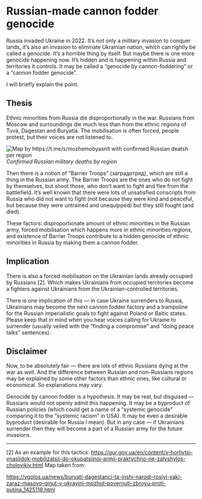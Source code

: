 # Russian-made cannon fodder genocide

Russia invaded Ukraine in 2022. 
It’s not only a military invasion to conquer lands, it’s also an invasion to eliminate Ukrainian nation, which can rightly be called a genocide. 
It’s a horrible thing by itself. 
But maybe there is one more genocide happening now. 
It’s hidden and is happening within Russia and territories it controls. 
It may be called a “genocide by cannon-foddering” or a “cannon fodder genocide”.

I will briefly explain the point.

## Thesis

Ethnic minorities from Russia die disproportionally in the war. 
Russians from Moscow and surroundings die much less than from the ethnic regions of Tuva, Dagestan and Buryatia. 
The mobilisation is often forced, people protest, but their voices are not listened to.

![Map by https://t.me/s/mozhemobyasnit with confirmed Russian deatsh per region](https://miro.medium.com/v2/resize:fit:1400/format:webp/1*WtbZJQ6F8NwOg08Bgye_pw.png)
_Confirmed Russian military deaths by region_

Then there is a notion of “Barrier Troops” (заградотряд), which are still a thing in the Russian army. 
The Barrier Troops are the ones who do not fight by themselves, but shoot those, who don’t want to fight and flee from the battlefield. 
It’s well known that there were lots of unsatisfied conscripts from Russia who did not want to fight (not because they were kind and peaceful, but because they were untrained and unequipped) but they still fought (and died).

These factors: disproportionate amount of ethnic minorities in the Russian army, forced mobilisation which happens more in ethnic minorities regions, and existence of Barrier Troops contribute to a hidden genocide of ethnic minorities in Russia by making them a cannon fodder.

## Implication

There is also a forced mobilisation on the Ukrainian lands already occupied by Russians [2]. 
Which makes Ukrainians from occupied territories become a fighters against Ukrainians from the Ukrainian-controlled territories.

There is one implication of this — in case Ukraine surrenders to Russia, Ukrainians may become the next cannon fodder factory and a trampoline for the Russian imperialistic goals to fight against Poland or Baltic states. 
Please keep that in mind when you hear voices calling for Ukraine to surrender (usually veiled with the “finding a compromise” and “doing peace talks” sentences).

## Disclaimer

Now, to be absolutely fair — there are lots of ethnic Russians dying at the war as well. 
And the difference between Russian and non-Russians regions may be explained by some other factors than ethnic ones, like cultural or economical. 
So explanations may vary.

Genocide by cannon fodder is a hypothesis. 
It may be real, but disguised — Russians would not openly admit this happening. 
It may be a byproduct of Russian policies (which could get a name of a “systemic genocide” comparing it to the “systemic racism” in USA). 
It may be even a desirable byproduct (desirable for Russia I mean). 
But in any case — if Ukrainians surrender then they will become a part of a Russian army for the future invasions.

---

[2] As an example for this tactics: https://gur.gov.ua/en/content/v-horlivtsi-vnaslidok-mobilizatsii-do-okupatsiinoi-armii-praktychno-ne-zalyshylos-cholovikiv.html
Map taken from:

https://vgolos.ua/news/buryati-dagestanci-ta-inshi-narodi-rosiyi-yaki-zaraz-masovo-ginut-v-ukrayini-mozhut-povernuti-zbroyu-proti-putina_1425118.html